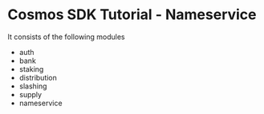 # Cosmos SDK Tutorial - Nameservice

It consists of the following modules

- auth
- bank
- staking
- distribution
- slashing
- supply
- nameservice